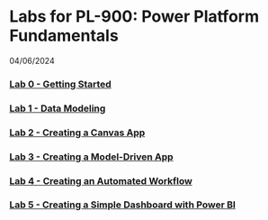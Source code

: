 # Labs for PL-900: Power Platform Fundamentals
04/06/2024

### [Lab 0 - Getting Started](lab00-get-started)

### [Lab 1 - Data Modeling](lab01-data-model)
   
### [Lab 2 - Creating a Canvas App](lab02-canvas-app)

### [Lab 3 - Creating a Model-Driven App](lab03-model-driven-app)

### [Lab 4 - Creating an Automated Workflow](lab04-automation)

### [Lab 5 - Creating a Simple Dashboard with Power BI](lab05-dashboard)

